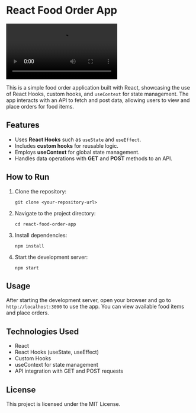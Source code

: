 <h1>React Food Order App</h1>
<video controls>
    <source src="[videos/demo.mp4](https://github.com/GowthamSelvaraj123/ReactFoodOrderApp/blob/main/React%20FoodOrder.webm)" type="video/mp4">
    Your browser does not support the video tag.
</video>
<p>This is a simple food order application built with React, showcasing the use of React Hooks, custom hooks, and <code>useContext</code> for state management. The app interacts with an API to fetch and post data, allowing users to view and place orders for food items.</p>

<h2>Features</h2>
<ul>
    <li>Uses <strong>React Hooks</strong> such as <code>useState</code> and <code>useEffect</code>.</li>
    <li>Includes <strong>custom hooks</strong> for reusable logic.</li>
    <li>Employs <strong>useContext</strong> for global state management.</li>
    <li>Handles data operations with <strong>GET</strong> and <strong>POST</strong> methods to an API.</li>
</ul>

<h2>How to Run</h2>
<ol>
    <li>Clone the repository:</li>
    <pre><code>git clone &lt;your-repository-url&gt;</code></pre>
    <li>Navigate to the project directory:</li>
    <pre><code>cd react-food-order-app</code></pre>
    <li>Install dependencies:</li>
    <pre><code>npm install</code></pre>
    <li>Start the development server:</li>
    <pre><code>npm start</code></pre>
</ol>

<h2>Usage</h2>
<p>After starting the development server, open your browser and go to <code>http://localhost:3000</code> to use the app. You can view available food items and place orders.</p>

<h2>Technologies Used</h2>
<ul>
    <li>React</li>
    <li>React Hooks (useState, useEffect)</li>
    <li>Custom Hooks</li>
    <li>useContext for state management</li>
    <li>API integration with GET and POST requests</li>
</ul>

<h2>License</h2>
<p>This project is licensed under the MIT License.</p>
